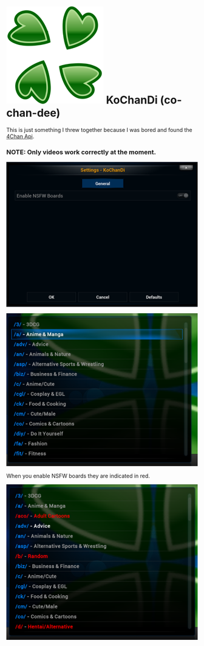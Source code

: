 
# ![](https://github.com/camalot/kochandi/raw/develop/icon.png) KoChanDi (co-chan-dee)

This is just something I threw together because I was bored and found the [4Chan Api](https://github.com/4chan/4chan-API).

### NOTE: Only videos work correctly at the moment.

![](https://github.com/camalot/kochandi/raw/develop/.github/kochandi-settings.png)

![](https://github.com/camalot/kochandi/raw/develop/.github/kochandi-boards.png)

When you enable NSFW boards they are indicated in red.

![](https://github.com/camalot/kochandi/raw/develop/.github/kochandi-boards-adult.png)
